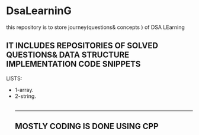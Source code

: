 # DsaLearninG
this repository is to store  journey(questions&amp; concepts ) of DSA LEarning
<h2>IT INCLUDES REPOSITORIES OF SOLVED QUESTIONS& DATA STRUCTURE IMPLEMENTATION CODE SNIPPETS</h2>
<P>LISTS:</P>
<ul>
  <li>1-array.</li>
  <li>2-string.</li>
<br>
  <hr>
  <h2>MOSTLY CODING IS DONE USING CPP </h2>
